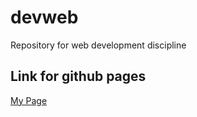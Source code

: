 # devweb
Repository for web development discipline

## Link for github pages
[My Page](https://alberthydev.github.io/minha-primeira-pagina/)
